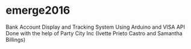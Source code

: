 # emerge2016
Bank Account Display and Tracking System Using Arduino and VISA API
Done with the help of Party City Inc (Ivette Prieto Castro and Samantha Billings)
